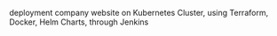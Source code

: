 deployment company website on Kubernetes Cluster, using Terraform, Docker, Helm Charts, through Jenkins
